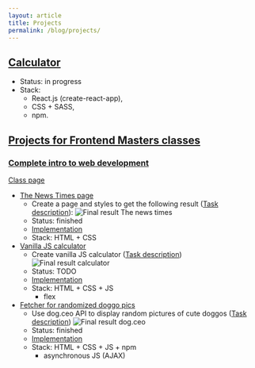 ```yaml
---
layout: article
title: Projects
permalink: /blog/projects/
---
```


## [Calculator](https://msieroslawska.github.io/calculator/)

- Status: in progress
- Stack:
  - React.js (create-react-app),
  - CSS + SASS,
  - npm.

## [Projects for Frontend Masters classes](https://github.com/msieroslawska/msieroslawska.github.io/tree/master/projects/)

### [Complete intro to web development](https://github.com/msieroslawska/msieroslawska.github.io/tree/master/projects/web-dev)

[Class page](https://frontendmasters.com/courses/web-development-v2/)

- [The News Times page](https://github.com/msieroslawska/msieroslawska.github.io/tree/master/projects/web-dev/01-The-news-times/)
  - Create a page and styles to get the following result ([Task description](https://btholt.github.io/intro-to-web-dev-v2/project-html-css/)):
  ![Final result The news times](../../projects/web-dev/img/the-news-times.png "Final result for The news times")
  - Status: finished
  - [Implementation](../../projects/web-dev/01-The-news-times/index.html)
  - Stack: HTML + CSS
- [Vanilla JS calculator](https://github.com/msieroslawska/msieroslawska.github.io/tree/master/projects/web-dev/02-Calculator/)
  - Create vanilla JS calculator ([Task description](https://btholt.github.io/intro-to-web-dev-v2/js-project))
  ![Final result calculator](../../projects/web-dev/img/calculator.png "Final result for calculator")
  - Status: TODO
  - [Implementation](../../projects/web-dev/01-Calculator/index.html)
  - Stack: HTML + CSS + JS
    - flex
- [Fetcher for randomized doggo pics](https://github.com/msieroslawska/msieroslawska.github.io/tree/master/projects/web-dev/03-dog-ceo/)
  - Use dog.ceo API to display random pictures of cute doggos ([Task description](https://btholt.github.io/intro-to-web-dev-v2/ajax))
  ![Final result dog.ceo](../../projects/web-dev/img/dog-ceo.png "Final result for dog.ceo")
  - Status: finished
  - [Implementation](../../projects/web-dev/03-dog-ceo/index.html)
  - Stack: HTML + CSS + JS + npm
    - asynchronous JS (AJAX)